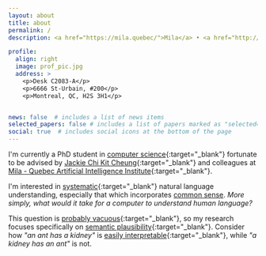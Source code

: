 ```yaml
---
layout: about
title: about
permalink: /
description: <a href="https://mila.quebec/">Mila</a> • <a href="http://rl.cs.mcgill.ca/">McGill University</a>

profile:
  align: right
  image: prof_pic.jpg
  address: >
    <p>Desk C2083-A</p>
    <p>6666 St-Urbain, #200</p>
    <p>Montreal, QC, H2S 3H1</p>


news: false  # includes a list of news items
selected_papers: false # includes a list of papers marked as "selected={true}"
social: true  # includes social icons at the bottom of the page
---
```


I'm currently a PhD student in [computer science](https://www.cs.mcgill.ca/){:target="_blank"} fortunate to be advised by [Jackie Chi Kit Cheung](https://www.cs.mcgill.ca/~jcheung/){:target="\_blank"} and colleagues at [Mila - Quebec Artificial Intelligence Institute](https://mila.quebec/en/mila/team/){:target="_blank"}.

I'm interested in [systematic](https://www.sciencedirect.com/science/article/pii/0010027788900315){:target="_blank"} natural language understanding, especially that which incorporates [common sense](https://dl.acm.org/doi/abs/10.5555/1624775.1624816).
_More simply, what would it take for a computer to understand human language?_

This question is [probably vacuous](https://academic.oup.com/mind/article/LIX/236/433/986238){:target="_blank"}, so my research focuses specifically on [semantic plausibility](https://pubmed.ncbi.nlm.nih.gov/21585487/){:target="_blank"}. 
Consider how _"an ant has a kidney"_ is [easily interpretable](https://mitpress.mit.edu/books/aspects-theory-syntax){:target="_blank"}, while _"a kidney has an ant"_ is not.

